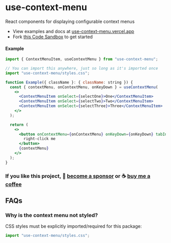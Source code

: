 # use-context-menu

React components for displaying configurable context menus

* View examples and docs at [use-context-menu.vercel.app](https://use-context-menu.vercel.app/)
* Fork [this Code Sandbox](https://codesandbox.io/s/use-context-menu-7z6d67) to get started

#### Example

```jsx
import { ContextMenuItem, useContextMenu } from "use-context-menu";

// You can import this anywhere, just so long as it's imported once
import "use-context-menu/styles.css";

function Example({ className }: { className: string }) {
  const { contextMenu, onContextMenu, onKeyDown } = useContextMenu(
    <>
      <ContextMenuItem onSelect={selectOne}>One</ContextMenuItem>
      <ContextMenuItem onSelect={selectTwo}>Two</ContextMenuItem>
      <ContextMenuItem onSelect={selectThree}>Three</ContextMenuItem>
    </>
  );

  return (
    <>
      <button onContextMenu={onContextMenu} onKeyDown={onKeyDown} tabIndex={0}>
        right-click me
      </button>
      {contextMenu}
    </>
  );
}
```

### If you like this project, 🎉 [become a sponsor](https://github.com/sponsors/bvaughn/) or ☕ [buy me a coffee](http://givebrian.coffee/)

## FAQs

### Why is the context menu not styled?
CSS styles must be explicitly imported/required for this package:
```js
import "use-context-menu/styles.css";
```